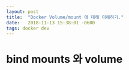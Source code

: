 ```yaml
---
layout: post
title:  "Docker Volume/mount 에 대해 이해하기."
date:   2018-11-13 15:38:01 -0600
tags: docker dev
---
```


# bind mounts 와 volume

 

